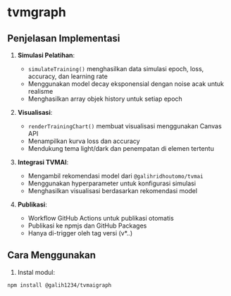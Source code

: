# tvmgraph

## Penjelasan Implementasi

1. **Simulasi Pelatihan**:
   - `simulateTraining()` menghasilkan data simulasi epoch, loss, accuracy, dan learning rate
   - Menggunakan model decay eksponensial dengan noise acak untuk realisme
   - Menghasilkan array objek history untuk setiap epoch

2. **Visualisasi**:
   - `renderTrainingChart()` membuat visualisasi menggunakan Canvas API
   - Menampilkan kurva loss dan accuracy
   - Mendukung tema light/dark dan penempatan di elemen tertentu

3. **Integrasi TVMAI**:
   - Mengambil rekomendasi model dari `@galihridhoutomo/tvmai`
   - Menggunakan hyperparameter untuk konfigurasi simulasi
   - Menghasilkan visualisasi berdasarkan rekomendasi model

4. **Publikasi**:
   - Workflow GitHub Actions untuk publikasi otomatis
   - Publikasi ke npmjs dan GitHub Packages
   - Hanya di-trigger oleh tag versi (v*.*.*)

## Cara Menggunakan

1. Instal modul:
```bash
npm install @galih1234/tvmaigraph
